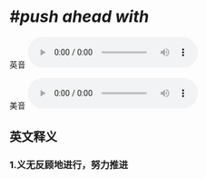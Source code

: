 # ***\#push ahead with*** 
英音
<audio src="./media/push ahead with1_AAC.aac" controls="controls"></audio>

美音
<audio src="./media/push ahead with2.aac" controls="controls"></audio>



  

英文释义
---
### 1.**义无反顾地进行，努力推进**  


